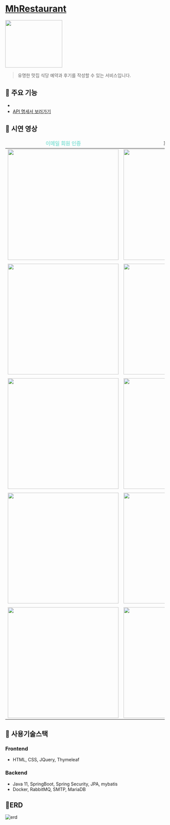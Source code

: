 # [MhRestaurant](https://southern-skunk-223.notion.site/MHRestaurant-12f2cb0206d7422986cf728cca951de4)
<img src="https://user-images.githubusercontent.com/102682659/203700658-47bab12a-ca17-4ae4-9a74-4e288a5b24eb.png" width="180" height="150"/>

>유명한 맛집 식당 예약과 후기를 작성할 수 있는 서비스입니다.

## 📜 주요 기능
- 
- [API 명세서 보러가기](https://southern-skunk-223.notion.site/API-34c59be9b9354c928bcb3f94abb32e10)

## 🎈 시연 영상

<table align="center">
<thead>
<tr margin-bottom=3px>
<td width="300" align="center">
<b style="color:#8fe3d9">이메일 회원 인증<b>
</td>
<td width="300" align="center">
<b>회원 정보 수정</b>

</td>
</tr>
</thead>
<tbody>
<tr>
<td width="300" align="center">
<img src="https://user-images.githubusercontent.com/102682659/203709388-a9cc2122-aba2-4266-9cd5-5a793e38e5c7.gif" width="350">
</td>
<td width="300" align="center">
<img src="https://user-images.githubusercontent.com/102682659/203711839-5deb141d-3d86-4a24-9f7c-73fc7b625243.gif" width="350">
</td>
</tr>
<tr>
<td width="300" align="center">

<b>

</b>
</td>
<td width="300" align="center">

<b>

</b>
</td>
</tr>
<tr>
<td width="300" align="center">
<img src= "" width="350"  > 
</td>
<td width="300" align="center">
<img src="" width="350" >
</td>
</tr>
<tr>
<td width="300" align="center">

<b>
 
</b>
</td>
<td width="300" align="center">

<b>
  
</b>
</td>
</tr>
<tr>
<td width="300" align="center">
<img src="" width="350">
</td>
<td width="300" align="center">
<img src="" width="350">
</td>
</tr>
<tr>
<td width="300" align="center">

<b>

</b>
</td>
<td width="300" align="center">

<b>
  
</b>
</td>
</tr>
<tr>
<td width="300" align="center">
<img src="" width="350">
</td>
<td width="300" align="center">
<img src="" width="350">
</td>
</tr>
<tr>
<td width="300" align="center">

<b>

</b>
</td>
<td width="300" align="center">

<b>

</b>
</td>
</tr>
<tr>
<td width="300" align="center">
<img src="" width="350">
</td>
<td width="300" align="center">
<img src="" width="350">
</td>
</tr>
</tbody>
</table>

## 📌 사용기술스택
### Frontend
- HTML, CSS, JQuery, Thymeleaf

### Backend
- Java 11, SpringBoot, Spring Security, JPA, mybatis
- Docker, RabbitMQ, SMTP, MariaDB

## 🏡ERD
![erd](https://user-images.githubusercontent.com/102682659/203701309-5ce69a2b-de60-4ee3-9c09-ab256010a1b8.png)
